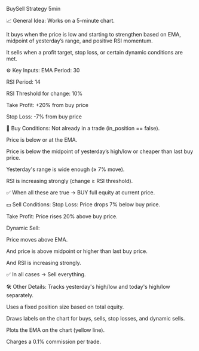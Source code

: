 BuySell Strategy 5min

📈 General Idea:
Works on a 5-minute chart.

It buys when the price is low and starting to strengthen based on EMA, midpoint of yesterday’s range, and positive RSI momentum.

It sells when a profit target, stop loss, or certain dynamic conditions are met.

⚙️ Key Inputs:
EMA Period: 30

RSI Period: 14

RSI Threshold for change: 10%

Take Profit: +20% from buy price

Stop Loss: -7% from buy price

🛒 Buy Conditions:
Not already in a trade (in_position == false).

Price is below or at the EMA.

Price is below the midpoint of yesterday’s high/low or cheaper than last buy price.

Yesterday's range is wide enough (≥ 7% move).

RSI is increasing strongly (change ≥ RSI threshold).

✅ When all these are true → BUY full equity at current price.

💵 Sell Conditions:
Stop Loss: Price drops 7% below buy price.

Take Profit: Price rises 20% above buy price.

Dynamic Sell:

Price moves above EMA.

And price is above midpoint or higher than last buy price.

And RSI is increasing strongly.

✅ In all cases → Sell everything.

🛠️ Other Details:
Tracks yesterday's high/low and today's high/low separately.

Uses a fixed position size based on total equity.

Draws labels on the chart for buys, sells, stop losses, and dynamic sells.

Plots the EMA on the chart (yellow line).

Charges a 0.1% commission per trade.
